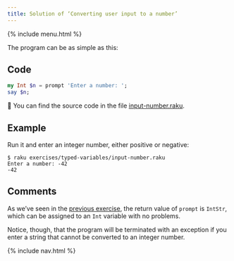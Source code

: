 ```yaml
---
title: Solution of ‘Converting user input to a number’
---
```


{% include menu.html %}

The program can be as simple as this:

## Code

```raku
my Int $n = prompt 'Enter a number: ';
say $n;
```

🦋 You can find the source code in the file [input-number.raku](https://github.com/ash/raku-course/blob/master/exercises/typed-variables/input-number.raku).

## Example

Run it and enter an integer number, either positive or negative:

    $ raku exercises/typed-variables/input-number.raku
    Enter a number: -42
    -42

## Comments

As we’ve seen in the [previous exercise](/raku-course/essentials/typed-variables/exercises/intstr), the return value of `prompt` is `IntStr`, which can be assigned to an `Int` variable with no problems. 

Notice, though, that the program will be terminated with an exception if you enter a string that cannot be converted to an integer number.

{% include nav.html %}
